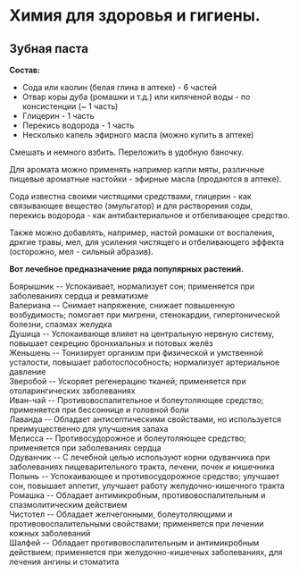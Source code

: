 # Химия для здоровья и гигиены.

## Зубная паста

**Состав:**

- Сода или каолин (белая глина в аптеке) - 6 частей
- Отвар коры дуба (ромашки и т.д.) или кипяченой воды - по консистенции (~ 1 часть)
- Глицерин - 1 часть
- Перекись водорода - 1 часть
- Несколько капель эфирного масла (можно купить в аптеке)

Смешать и немного взбить. Переложить в удобную баночку.

Для аромата можно применять например капли мяты, различные пищевые ароматные настойки - эфирные масла (продаются в аптеке).

Сода известна своими чистящими средствами, глицерин - как связывающее вещество (эмульгатор) и для растворения соды, перекись водорода - как антибактериальное и отбеливающее средство.

Также можно добавлять, например, настой ромашки от воспаления, дркгие травы, мел, для усиления чистящего и отбеливающего эффекта (осторожно, мел - сильный абразив).

**Вот лечебное предназначение ряда популярных растений.**

Боярышник -- Успокаивает, нормализует сон; применяется при заболеваниях сердца и ревматизме  
Валериана -- Снимает напряжение, снижает повышенную возбудимость; помогает при мигрени, стенокардии, гипертонической болезни, спазмах желудка  
Душица -- Успокаивающе влияет на центральную нервную систему, повышает секрецию бронхиальных и потовых желёз  
Женьшень -- Тонизирует организм при физической и умственной усталости, повышает работоспособность; нормализует артериальное давление  
Зверобой -- Ускоряет регенерацию тканей; применяется при отоларингических заболеваниях  
Иван-чай -- Противовоспалительное и болеутоляющее средство; применяется при бессоннице и головной боли  
Лаванда -- Обладает антисептическими свойствами, но используется преимущественно для улучшения запаха  
Мелисса -- Противосудорожное и болеутоляющее средство; применяется при заболеваниях сердца  
Одуванчик -- С лечебной целью используют корни одуванчика при заболеваниях пищеварительного тракта, печени, почек и кишечника  
Полынь -- Успокаивающее и противосудорожное средство; улучшает сон, повышает аппетит, улучшает работу желудочно-кишечного тракта  
Ромашка -- Обладает антимикробным, противовоспалительным и спазмолитическим действием  
Чистотел -- Обладает желчегонными, болеутоляющими и противовоспалительными свойствами; применяется при лечении кожных заболеваний  
Шалфей -- Обладает противовоспалительным и антимикробным действием; применяется при желудочно-кишечных заболеваниях, для лечения ангины и стоматита
